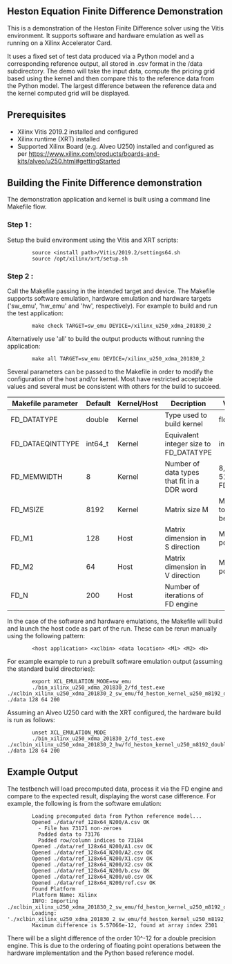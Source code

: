 ## Heston Equation Finite Difference Demonstration
This is a demonstration of the Heston Finite Difference solver using the Vitis environment.  It supports software and hardware emulation as well as running on a Xilinx Accelerator Card.

It uses a fixed set of test data produced via a Python model and a corresponding reference output, all stored in .csv format in the /data subdirectory.  The demo will take the input data, compute the pricing grid based using the kernel and then compare this to the reference data from the Python model.  The largest difference between the reference data and the kernel computed grid will be displayed.

## Prerequisites

- Xilinx Vitis 2019.2 installed and configured
- Xilinx runtime (XRT) installed
- Supported Xilinx Board (e.g. Alveo U250) installed and configured as per https://www.xilinx.com/products/boards-and-kits/alveo/u250.html#gettingStarted

## Building the Finite Difference demonstration
The demonstration application and kernel is built using a command line Makefile flow.

### Step 1 :
Setup the build environment using the Vitis and XRT scripts:

            source <install path>/Vitis/2019.2/settings64.sh
            source /opt/xilinx/xrt/setup.sh

### Step 2 :
Call the Makefile passing in the intended target and device. The Makefile supports software emulation, hardware emulation and hardware targets ('sw_emu', 'hw_emu' and 'hw', respectively). For example to build and run the test application:

            make check TARGET=sw_emu DEVICE=/xilinx_u250_xdma_201830_2

Alternatively use 'all' to build the output products without running the application:

            make all TARGET=sw_emu DEVICE=/xilinx_u250_xdma_201830_2

Several parameters can be passed to the Makefile in order to modify the configuration of the host and/or kernel. Most have restricted acceptable values and several must be consistent with others for the build to succeed.

| Makefile parameter | Default | Kernel/Host | Decription                                   | Valid Values                                |
|--------------------|---------|-------------|----------------------------------------------|---------------------------------------------|
|FD_DATATYPE         | double  | Kernel      | Type used to build kernel                    | float,   double                             |
|FD_DATAEQINTTYPE    | int64_t | Kernel      | Equivalent integer size to FD_DATATYPE       | int32_t, int64_t                            |
|FD_MEMWIDTH         | 8       | Kernel      | Number of data types that fit in a DDR word  | 8, 16 (equal to 512 / bits in FD_DATATYPE)  |
|FD_MSIZE            | 8192    | Kernel      | Matrix size M                                | Must be equal to M1 x M2 below              |
|FD_M1               | 128     | Host        | Matrix dimension in S direction              | Must be power-of-two                        |
|FD_M2               | 64      | Host        | Matrix dimension in V direction              | Must be power-of-two                        |
|FD_N                | 200     | Host        | Number of iterations of FD engine            |                                             |

In the case of the software and hardware emulations, the Makefile will build and launch the host code as part of the run.  These can be rerun manually using the following pattern:

            <host application> <xclbin> <data location> <M1> <M2> <N>

For example example to run a prebuilt software emulation output (assuming the standard build directories):

            export XCL_EMULATION_MODE=sw_emu
            ./bin_xilinx_u250_xdma_201830_2/fd_test.exe ./xclbin_xilinx_u250_xdma_201830_2_sw_emu/fd_heston_kernel_u250_m8192_double.xclbin ./data 128 64 200

Assuming an Alveo U250 card with the XRT configured, the hardware build is run as follows:

            unset XCL_EMULATION_MODE
            ./bin_xilinx_u250_xdma_201830_2/fd_test.exe ./xclbin_xilinx_u250_xdma_201830_2_hw/fd_heston_kernel_u250_m8192_double.xclbin ./data 128 64 200

## Example Output
The testbench will load precomputed data, process it via the FD engine and compare to the expected result, displaying the worst case difference. For example, the following is from the software emulation:

            Loading precomputed data from Python reference model...
            Opened ./data/ref_128x64_N200/A.csv OK
              - File has 73171 non-zeroes
              Padded data to 73176
              Padded row/column indices to 73184
            Opened ./data/ref_128x64_N200/A1.csv OK
            Opened ./data/ref_128x64_N200/A2.csv OK
            Opened ./data/ref_128x64_N200/X1.csv OK
            Opened ./data/ref_128x64_N200/X2.csv OK
            Opened ./data/ref_128x64_N200/b.csv OK
            Opened ./data/ref_128x64_N200/u0.csv OK
            Opened ./data/ref_128x64_N200/ref.csv OK
            Found Platform
            Platform Name: Xilinx
            INFO: Importing ./xclbin_xilinx_u250_xdma_201830_2_sw_emu/fd_heston_kernel_u250_m8192_double.xclbin
            Loading: './xclbin_xilinx_u250_xdma_201830_2_sw_emu/fd_heston_kernel_u250_m8192_double.xclbin'
            Maximum difference is 5.57066e-12, found at array index 2301

There will be a slight difference of the order 10^-12 for a double precision engine.  This is due to the ordering of floating point operations between the hardware implementation and the Python based reference model.
